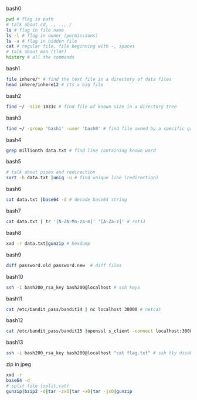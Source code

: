 bash0
```bash
pwd # flag in path
# talk about cd, ., .., /
ls # flag in file name
ls -l # flag in owner (permissions)
ls -a # flag in hidden file
cat # regular file, file beginning with -, spaces
# talk about man (tldr)
history # all the commands
```

bash1
```bash
file inhere/* # find the text file in a directory of data files
head inhere/inhere12 # its a big file
```

bash2
```bash
find ~/ -size 1033c # find file of known size in a directory tree
```

bash3
```bash
find ~/ -group 'bash1' -user 'bash0' # find file owned by a specific group
```

bash4
```bash
grep millionth data.txt # find line containing known word
```

bash5
```bash
# talk about pipes and redirection
sort -h data.txt |uniq -u # find unique line (redirection)
```

bash6
```bash
cat data.txt |base64 -d # decode base64 string
```

bash7
```bash
cat data.txt | tr '[N-ZA-Mn-za-m]' '[A-Za-z]' # rot13
```

bash8
```bash
xxd -r data.txt|gunzip # hexdump
```

bash9
```bash
diff password.old password.new  # diff files
```

bash10
```bash
ssh -i bash200_rsa_key bash200@localhost # ssh keys
```

bash11
```bash
cat /etc/bandit_pass/bandit14 | nc localhost 30000 # netcat
```

bash12
```bash
cat /etc/bandit_pass/bandit15 |openssl s_client -connect localhost:30001 -ign_eof # ssl netcat
```

bash13
```bash
ssh -i bash200_rsa_key bash200@localhost "cat flag.txt" # ssh tty disabled
```

zip in jpeg
```bash
xxd -r
base64 -d
# split file (split,cat)
gunzip|bzip2 -d|tar -zxO|tar -xO|tar -jxO|gunzip
```